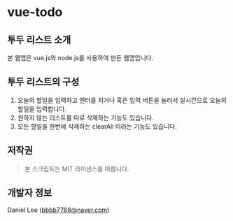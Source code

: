 vue-todo
========

## 투두 리스트 소개
본 웹앱은 vue.js와 node.js를 사용하여 만든 웹앱입니다.

## 투두 리스트의 구성
1. 오늘의 할일을 입력하고 엔터를 치거나 혹은 입력 버튼을 눌러서 실시간으로 오늘의 할일을 입력합니다.
2. 원하지 않는 리스트를 따로 삭제하는 기능도 있습니다.
3. 모든 할일을 한번에 삭제하는 clearAll 이라는 기능도 있습니다.

## 저작권
> 본 스크립트는 MIT 라이센스를 따릅니다.

## 개발자 정보
Daniel Lee ([bbbb7788@naver.com](mailto:bbbb7788@naver.com))

